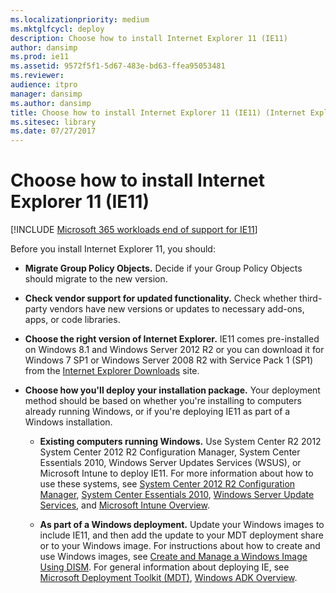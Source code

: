 ```yaml
---
ms.localizationpriority: medium
ms.mktglfcycl: deploy
description: Choose how to install Internet Explorer 11 (IE11)
author: dansimp
ms.prod: ie11
ms.assetid: 9572f5f1-5d67-483e-bd63-ffea95053481
ms.reviewer: 
audience: itpro
manager: dansimp
ms.author: dansimp
title: Choose how to install Internet Explorer 11 (IE11) (Internet Explorer 11 for IT Pros)
ms.sitesec: library
ms.date: 07/27/2017
---
```



# Choose how to install Internet Explorer 11 (IE11)

[!INCLUDE [Microsoft 365 workloads end of support for IE11](../includes/microsoft-365-ie-end-of-support.md)]

Before you install Internet Explorer 11, you should:

-   **Migrate Group Policy Objects.** Decide if your Group Policy Objects should migrate to the new version.

-   **Check vendor support for updated functionality.** Check whether third-party vendors have new versions or updates to necessary add-ons, apps, or code libraries.

-   **Choose the right version of Internet Explorer.** IE11 comes pre-installed on Windows 8.1 and Windows Server 2012 R2 or you can download it for Windows 7 SP1 or Windows Server 2008 R2 with Service Pack 1 (SP1) from the [Internet Explorer Downloads](https://go.microsoft.com/fwlink/p/?LinkId=214251) site.

-   **Choose how you'll deploy your installation package.** Your deployment method should be based on whether you're installing to computers already running Windows, or if you're deploying IE11 as part of a Windows installation.

    -   **Existing computers running Windows.** Use System Center R2 2012 System Center 2012 R2 Configuration Manager, System Center Essentials 2010, Windows Server Updates Services (WSUS), or Microsoft Intune to deploy IE11. For more information about how to use these systems, see [System Center 2012 R2 Configuration Manager](/previous-versions/system-center/system-center-2012-R2/gg682129(v=technet.10)), [System Center Essentials 2010](https://go.microsoft.com/fwlink/p/?LinkId=395200), [Windows Server Update Services](/previous-versions/windows/it-pro/windows-server-2012-R2-and-2012/hh852345(v=ws.11)), and [Microsoft Intune Overview](https://www.microsoft.com/cloud-platform/microsoft-intune).

    -   **As part of a Windows deployment.** Update your Windows images to include IE11, and then add the update to your MDT deployment share or to your Windows image. For instructions about how to create and use Windows images, see [Create and Manage a Windows Image Using DISM](/previous-versions/windows/it-pro/windows-8.1-and-8/hh825251(v=win.10)). For general information about deploying IE, see [Microsoft Deployment Toolkit (MDT)](/mem/configmgr/mdt/), [Windows ADK Overview](/previous-versions/windows/it-pro/windows-8.1-and-8/hh825486(v=win.10)).

 

 